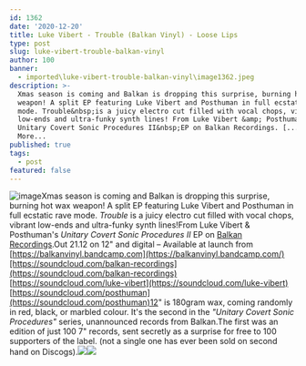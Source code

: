 ```yaml
---
id: 1362
date: '2020-12-20'
title: Luke Vibert - Trouble (Balkan Vinyl) - Loose Lips
type: post
slug: luke-vibert-trouble-balkan-vinyl
author: 100
banner:
  - imported\luke-vibert-trouble-balkan-vinyl\image1362.jpeg
description: >-
  Xmas season is coming and Balkan is dropping this surprise, burning hot wax
  weapon! A split EP featuring Luke Vibert and Posthuman in full ecstatic rave
  mode. Trouble&nbsp;is a juicy electro cut filled with vocal chops, vibrant
  low-ends and ultra-funky synth lines! From Luke Vibert &amp; Posthuman&#39;s
  Unitary Covert Sonic Procedures II&nbsp;EP on Balkan Recordings. [...]Read
  More...
published: true
tags:
  - post
featured: false
---
```

![image](../imported\luke-vibert-trouble-balkan-vinyl\image1362.jpeg)Xmas season is coming and Balkan is dropping this surprise, burning hot wax weapon! A split EP featuring Luke Vibert and Posthuman in full ecstatic rave mode. _Trouble_ is a juicy electro cut filled with vocal chops, vibrant low-ends and ultra-funky synth lines!From Luke Vibert & Posthuman's _Unitary Covert Sonic Procedures II_ EP on [Balkan Recordings](https://balkanvinyl.bandcamp.com/).Out 21.12 on 12" and digital – Available at launch from [https://balkanvinyl.bandcamp.com](https://balkanvinyl.bandcamp.com/)[https://soundcloud.com/balkan-recordings](https://soundcloud.com/balkan-recordings)  
[https://soundcloud.com/luke-vibert](https://soundcloud.com/luke-vibert)  
[https://soundcloud.com/posthuman](https://soundcloud.com/posthuman)12" is 180gram wax, coming randomly in red, black, or marbled colour. It's the second in the _"Unitary Covert Sonic Procedures"_ series, unannounced records from Balkan.The first was an edition of just 100 7" records, sent secretly as a surprise for free to 100 supporters of the label. (not a single one has ever been sold on second hand on Discogs).![](/wp-content/uploads/live/img/wysiwyg/5fdf48d53dd0b.jpg)![](/wp-content/uploads/live/img/wysiwyg/5fdf48e62a275.jpg)